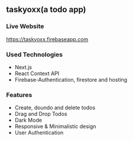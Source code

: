 ## taskyoxx(a todo app)

### Live Website
 https://taskyoxx.firebaseapp.com

### Used Technologies
* Next.js
* React Context API
* Firebase-Authentication, firestore and hosting

### Features
* Create, doundo and delete todos
* Drag and Drop Todos
* Dark Mode
* Responsive & Minimalistic design
* User Authentication

